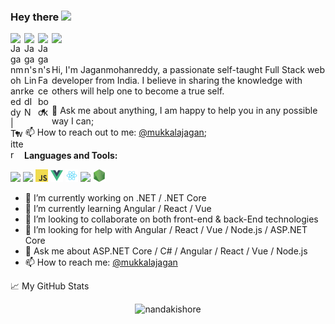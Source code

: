 ### Hey there <img src="https://media.giphy.com/media/hvRJCLFzcasrR4ia7z/giphy.gif" width="25px">

<a href="https://twitter.com/mukkalajagan" target="_blank">
  <img align="left" alt="Jaganmohanreddy | Twitter" width="22px" src="https://raw.githubusercontent.com/peterthehan/peterthehan/master/assets/twitter.svg" />
</a>
<a href="https://www.linkedin.com/in/mukkalajagan/" target="_blank">
  <img align="left" alt="Jagan's LinkedIN" width="22px" src="https://raw.githubusercontent.com/peterthehan/peterthehan/master/assets/linkedin.svg" />
</a>
<a href="https://www.facebook.com/mukkalajaganmohan/" target="_blank">
  <img align="left" alt="Jagan's Facebook" width="22px" src="https://raw.githubusercontent.com/peterthehan/peterthehan/master/assets/facebook.svg" />
</a>

![](https://visitor-badge.glitch.me/badge?page_id=mukkalajagan.mukkalajagan)

<br />
Hi, I'm Jaganmohanreddy, a passionate self-taught Full Stack web developer from India. I believe in sharing the knowledge with others will help one to become a true self.
  
- 💬 Ask me about anything, I am happy to help you in any possible way I can;
- 📫 How to reach out to me: [@mukkalajagan](https://twitter.com/mukkalajagan);


**Languages and Tools:**  

<code><img height="20" src="https://cdn.worldvectorlogo.com/logos/c--4.svg"></code>
<code><img height="20" src="https://cdn.worldvectorlogo.com/logos/dot-net-core-7.svg"></code>
<code><img height="20" src="https://raw.githubusercontent.com/github/explore/80688e429a7d4ef2fca1e82350fe8e3517d3494d/topics/javascript/javascript.png"></code>
<code><img height="20" src="https://raw.githubusercontent.com/github/explore/80688e429a7d4ef2fca1e82350fe8e3517d3494d/topics/vue/vue.png"></code>
<code><img height="20" src="https://raw.githubusercontent.com/github/explore/80688e429a7d4ef2fca1e82350fe8e3517d3494d/topics/react/react.png"></code>
<code><img height="20" src="https://github.com/angular/angular/blob/master/aio/src/assets/images/logos/angular/angular.png"></code>
<code><img height="20" src="https://raw.githubusercontent.com/github/explore/80688e429a7d4ef2fca1e82350fe8e3517d3494d/topics/nodejs/nodejs.png"></code>

- 🔭 I’m currently working on .NET / .NET Core
- 🌱 I’m currently learning Angular / React / Vue
- 👯 I’m looking to collaborate on both front-end & back-End technologies
- 🤔 I’m looking for help with Angular / React / Vue / Node.js / ASP.NET Core
- 💬 Ask me about ASP.NET Core / C# / Angular / React / Vue / Node.js
- 📫 How to reach me: [@mukkalajagan](https://twitter.com/mukkalajagan)

📈 My GitHub Stats

<p align="center"> <img src="https://github-readme-stats.vercel.app/api?username=mukkalajagan&show_icons=true&theme=gotham" alt="nandakishore" />
